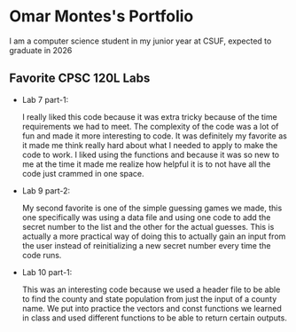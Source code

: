 # Omar Montes's Portfolio

I am a computer science student in my junior year at CSUF, expected to graduate in 2026

## Favorite CPSC 120L Labs
* Lab 7 part-1: 

	I really liked this code because it was extra tricky because of the time requirements we had to meet. The complexity of the code was a lot of fun and made it more interesting to code. It was definitely my favorite as it made me think really hard about what I needed to apply to make the code to work. I liked using the functions and because it was so new to me at the time it made me realize how helpful it is to not have all the code just crammed in one space.  

* Lab 9 part-2:
  
	My second favorite is one of the simple guessing games we made, this one specifically was using a data file and using one code to add the secret number to the list and the other for the actual guesses. This is actually a more practical way of doing this to actually gain an input from the user instead of reinitializing a new secret number every time the code runs.

* Lab 10 part-1:
  
	This was an interesting code because we used a header file to be able to find the county and state population from just the input of a county name. We put into practice the vectors and const functions we learned in class and used different functions to be able to return certain outputs. 
